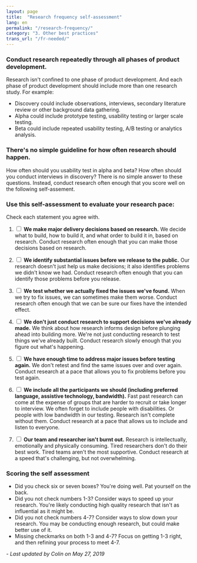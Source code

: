 ```yaml
---
layout: page
title:  "Research frequency self-assessment"
lang: en
permalink: "/research-frequency/"
category: "3. Other best practices"
trans_url: "/fr-needed/"
---
```

### Conduct research repeatedly through all phases of product development.
Research isn't confined to one phase of product development. And each phase of product development should include more than one research study. For example:
* Discovery could include observations, interviews, secondary literature review or other background data gathering.
* Alpha could include prototype testing, usability testing or larger scale testing.
* Beta could include repeated usability testing, A/B testing or analytics analysis.

### There's no simple guideline for how often research should happen.
How often should you usability test in alpha and beta? How often should you conduct interviews in discovery? There is no simple answer to these questions. Instead, conduct research often enough that you score well on the following self-assement.

### Use this self-assessment to evaluate your research pace:

Check each statement you agree with.

1. <input type="checkbox"> **We make major delivery decisions based on research.** We decide what to build, how to build it, and what order to build it in, based on research. Conduct research often enough that you can make those decisions based on research.

2. <input type="checkbox">  **We identify substantial issues before we release to the public.** Our research doesn't just help us make decisions; it also identifies problems we didn't know we had. Conduct research often enough that you can identify those problems before you release.

3. <input type="checkbox">  **We test whether we actually fixed the issues we've found.** When we try to fix issues, we can sometimes make them worse. Conduct research often enough that we can be sure our fixes have the intended effect.

4. <input type="checkbox">  **We don't just conduct research to support decisions we've already made.** We think about how research informs design before plunging ahead into building more. We're not just conducting research to test things we've already built. Conduct research slowly enough that you figure out what's happening.  

5. <input type="checkbox">  **We have enough time to address major issues before testing again.** We don't retest and find the same issues over and over again. Conduct research at a pace that allows you to fix problems before you test again.

6. <input type="checkbox">  **We include all the participants we should (including preferred language, assistive technology, bandwidth).** Fast past research can come at the expense of groups that are harder to recruit or take longer to interview. We often forget to include people with disabilities. Or people with low bandwidth in our testing. Research isn't complete without them. Conduct research at a pace that allows us to include and listen to everyone.

7. <input type="checkbox">  **Our team and researcher isn't burnt out.** Research is intellectually, emotionally and physically consuming. Tired researchers don't do their best work. Tired teams aren't the most supportive. Conduct research at a speed that's challenging, but not overwhelming.

### Scoring the self assessment
* Did you check six or seven boxes? You're doing well. Pat yourself on the back.
* Did you not check numbers 1-3? Consider ways to speed up your research. You're likely conducting high quality research that isn't as influential as it might be.
* Did you not check numbers 4-7? Consider ways to slow down your research. You may be conducting enough research, but could make better use of it.
* Missing checkmarks on both 1-3 and 4-7? Focus on getting 1-3 right, and then refining your process to meet 4-7.

_- Last updated by Colin on May 27, 2019_
